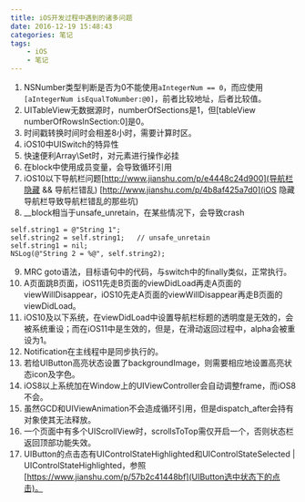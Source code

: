 ```yaml
---
title: iOS开发过程中遇到的诸多问题
date: 2016-12-19 15:48:43
categories: 笔记
tags: 
    - iOS
    - 笔记
---
```


1. NSNumber类型判断是否为0不能使用`aIntegerNum == 0`，而应使用`[aIntegerNum isEqualToNumber:@0]`，前者比较地址，后者比较值。
2. UITableView无数据源时，numberOfSections是1，但[tableView numberOfRowsInSection:0]是0。
3. 时间戳转换时间时会相差8小时，需要计算时区。
4. iOS10中UISwitch的特异性
5. 快速便利Array\Set时，对元素进行操作必挂
6. 在block中使用成员变量，会导致循环引用
7. iOS10以下导航栏问题[http://www.jianshu.com/p/e4448c24d900](导航栏隐藏 && 导航栏错乱) [http://www.jianshu.com/p/4b8af425a7d0](iOS 隐藏导航栏导致导航栏错乱的那些坑)
8. __block相当于unsafe_unretain，在某些情况下，会导致crash
```
self.string1 = @"String 1";   
self.string2 = self.string1;   // unsafe_unretain
self.string1 = nil;  
NSLog(@"String 2 = %@", self.string2);  
```
9. MRC goto语法，目标语句中的代码，与switch中的finally类似，正常执行。
10. A页面跳B页面，iOS11先走B页面的viewDidLoad再走A页面的viewWillDisappear，iOS10先走A页面的viewWillDisappear再走B页面的viewDidLoad。
11. iOS10及以下系统，在viewDidLoad中设置导航栏标题的透明度是无效的，会被系统重设；而在iOS11中是生效的，但是，在滑动返回过程中，alpha会被重设为1。
12. Notification在主线程中是同步执行的。
13. 若给UIButton高亮状态设置了backgroundImage，则需要相应地设置高亮状态icon及字色。
14. iOS8以上系统加在Window上的UIViewController会自动调整frame，而iOS8不会。
15. 虽然GCD和UIViewAnimation不会造成循环引用，但是dispatch_after会持有对象使其无法释放。
16. 一个页面中有多个UIScrollView时，scrollsToTop需仅开启一个，否则状态栏返回顶部功能失效。
17. UIButton的点击态有UIControlStateHighlighted和UIControlStateSelected | UIControlStateHighlighted，参照[https://www.jianshu.com/p/57b2c41448bf](UIButton选中状态下的点击)。